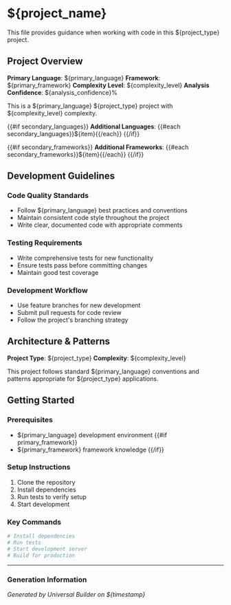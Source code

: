 # ${project_name}

This file provides guidance when working with code in this ${project_type} project.

## Project Overview

**Primary Language**: ${primary_language}
**Framework**: ${primary_framework}
**Complexity Level**: ${complexity_level}
**Analysis Confidence**: ${analysis_confidence}%

<!-- SECTION:overview -->
This is a ${primary_language} ${project_type} project with ${complexity_level} complexity.

{{#if secondary_languages}}
**Additional Languages**: {{#each secondary_languages}}${item}{{/each}}
{{/if}}

{{#if secondary_frameworks}}
**Additional Frameworks**: {{#each secondary_frameworks}}${item}{{/each}}
{{/if}}
<!-- /SECTION:overview -->

## Development Guidelines

<!-- SECTION:guidelines -->
### Code Quality Standards

- Follow ${primary_language} best practices and conventions
- Maintain consistent code style throughout the project
- Write clear, documented code with appropriate comments

### Testing Requirements

- Write comprehensive tests for new functionality
- Ensure tests pass before committing changes
- Maintain good test coverage

### Development Workflow

- Use feature branches for new development
- Submit pull requests for code review
- Follow the project's branching strategy
<!-- /SECTION:guidelines -->

## Architecture & Patterns

<!-- SECTION:architecture -->
**Project Type**: ${project_type}
**Complexity**: ${complexity_level}

This project follows standard ${primary_language} conventions and patterns
appropriate for ${project_type} applications.
<!-- /SECTION:architecture -->

## Getting Started

<!-- SECTION:getting-started -->
### Prerequisites

- ${primary_language} development environment
{{#if primary_framework}}
- ${primary_framework} framework knowledge
{{/if}}

### Setup Instructions

1. Clone the repository
2. Install dependencies
3. Run tests to verify setup
4. Start development

### Key Commands

```bash
# Install dependencies
# Run tests
# Start development server
# Build for production
```
<!-- /SECTION:getting-started -->

---

### Generation Information

*Generated by Universal Builder on ${timestamp}*
